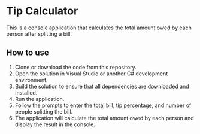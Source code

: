 # Tip Calculator

This is a console application that calculates the total amount owed by each person after splitting a bill.

## How to use

1. Clone or download the code from this repository.
2. Open the solution in Visual Studio or another C# development environment.
3. Build the solution to ensure that all dependencies are downloaded and installed.
4. Run the application.
5. Follow the prompts to enter the total bill, tip percentage, and number of people splitting the bill.
6. The application will calculate the total amount owed by each person and display the result in the console.
 